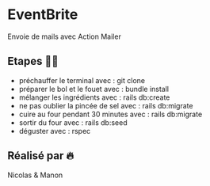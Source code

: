# EventBrite
Envoie de mails avec Action Mailer

## Etapes 👨‍🍳
- préchauffer le terminal avec : git clone
- préparer le bol et le fouet avec : bundle install
- mélanger les ingrédients avec : rails db:create
- ne pas oublier la pincée de sel avec : rails db:migrate
- cuire au four pendant 30 minutes avec : rails db:migrate
- sortir du four avec : rails db:seed
- déguster avec : rspec 

## Réalisé par :fire:
Nicolas & Manon
